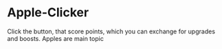 # Apple-Clicker
Click the button, that score points, which you can exchange for upgrades and boosts. Apples are main topic
